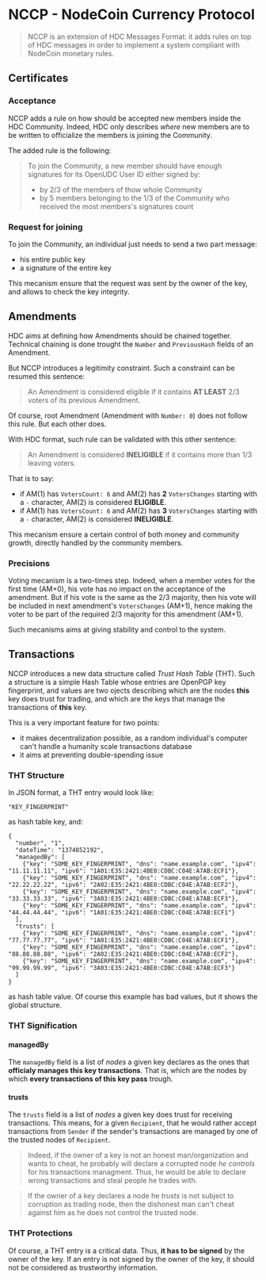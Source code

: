 # NCCP - NodeCoin Currency Protocol

> NCCP is an extension of HDC Messages Format: it adds rules on top of HDC messages in order to implement a system compliant with NodeCoin monetary rules.

## Certificates

### Acceptance

NCCP adds a rule on how should be accepted new members inside the HDC Community. Indeed, HDC only describes *where* new members are to be written to officialize the members is joining the Community.

The added rule is the following:

> To join the Community, a new member should have enough signatures for its OpenUDC User ID either signed by:
> * by 2/3 of the members of thow whole Community
> * by 5 members belonging to the 1/3 of the Community who received the most members's signatures count

### Request for joining

To join the Community, an individual just needs to send a two part message:

* his entire public key
* a signature of the entire key

This mecanism ensure that the request was sent by the owner of the key, and allows to check the key integrity.

## Amendments

HDC aims at defining how Amendments should be chained together. Technical chaining is done trought the `Number` and `PreviousHash` fields of an Amendment.

But NCCP introduces a legitimity constraint. Such a constraint can be resumed this sentence:

> An Amendment is considered eligible if it contains **AT LEAST** 2/3 voters of its previous Amendment.

Of course, root Amendment (Amendment with `Number: 0`) does not follow this rule. But each other does.

With HDC format, such rule can be validated with this other sentence:

> An Amendment is considered **INELIGIBLE** if it contains more than 1/3 leaving voters.

That is to say:

* if AM(1) has `VotersCount: 6` and AM(2) has **2** `VotersChanges` starting with a `-` character, AM(2) is considered **ELIGIBLE**.
* if AM(1) has `VotersCount: 6` and AM(2) has **3** `VotersChanges` starting with a `-` character, AM(2) is considered **INELIGIBLE**.

This mecanism ensure a certain control of both money and community growth, directly handled by the community members.

### Precisions

Voting mecanism is a two-times step. Indeed, when a member votes for the first time (AM+0), his vote has no impact on the acceptance of the amendment. But if his vote is the same as the 2/3 majority, then his vote will be included in next amendment's `VotersChanges` (AM+1), hence making the voter to be part of the required 2/3 majority for this amendment (AM+1).

Such mecanisms aims at giving stability and control to the system.

## Transactions

NCCP introduces a new data structure called *Trust Hash Table* (THT). Such a structure is a simple Hash Table whose entries are OpenPGP key fingerprint, and values are two ojects describing which are the nodes **this** key does trust for trading, and which are the keys that manage the transactions of **this** key.

This is a very important feature for two points:

* it makes decentralization possible, as a random individual's computer can't handle a humanity scale transactions database
* it aims at preventing double-spending issue

### THT Structure

In JSON format, a THT entry would look like:

    "KEY_FINGERPRINT"

as hash table key, and:

    {
      "number", "1",
      "dateTime": "1374852192",
      "managedBy": [
        {"key": "SOME_KEY_FINGERPRINT", "dns": "name.example.com", "ipv4": "11.11.11.11", "ipv6": "1A01:E35:2421:4BE0:CDBC:C04E:A7AB:ECF1"},
        {"key": "SOME_KEY_FINGERPRINT", "dns": "name.example.com", "ipv4": "22.22.22.22", "ipv6": "2A02:E35:2421:4BE0:CDBC:C04E:A7AB:ECF2"},
        {"key": "SOME_KEY_FINGERPRINT", "dns": "name.example.com", "ipv4": "33.33.33.33", "ipv6": "3A03:E35:2421:4BE0:CDBC:C04E:A7AB:ECF3"},
        {"key": "SOME_KEY_FINGERPRINT", "dns": "name.example.com", "ipv4": "44.44.44.44", "ipv6": "1A01:E35:2421:4BE0:CDBC:C04E:A7AB:ECF1"}
      ],
      "trusts": [
        {"key": "SOME_KEY_FINGERPRINT", "dns": "name.example.com", "ipv4": "77.77.77.77", "ipv6": "1A01:E35:2421:4BE0:CDBC:C04E:A7AB:ECF1"},
        {"key": "SOME_KEY_FINGERPRINT", "dns": "name.example.com", "ipv4": "88.88.88.88", "ipv6": "2A02:E35:2421:4BE0:CDBC:C04E:A7AB:ECF2"},
        {"key": "SOME_KEY_FINGERPRINT", "dns": "name.example.com", "ipv4": "99.99.99.99", "ipv6": "3A03:E35:2421:4BE0:CDBC:C04E:A7AB:ECF3"}
      ]
    }

as hash table value. Of course this example has bad values, but it shows the global structure.

### THT Signification

#### managedBy

The `managedBy` field is a list of *nodes* a given key declares as the ones that **officialy manages this key transactions**. That is, which are the nodes by which **every transactions of this key pass** trough.

#### trusts

The `trusts` field is a list of *nodes* a given key does trust for receiving transactions. This means, for a given `Recipient`, that he would rather accept transactions from `Sender` if the sender's transactions are managed by one of the trusted nodes of `Recipient`.

> Indeed, if the owner of a key is not an honest man/organization and wants to cheat, he probably will declare a corrupted node *he controls* for his transactions managment. Thus, he would be able to declare wrong transactions and steal people he trades with.

> If the owner of a key declares a node he *trusts* is not subject to corruption as trading node, then the dishonest man can't cheat against him as he does not control the trusted node.

### THT Protections

Of course, a THT entry is a critical data. Thus, **it has to be signed** by the owner of the key. If an entry is not signed by the owner of the key, it should not be considered as trustworthy information.
